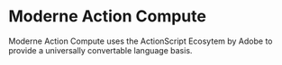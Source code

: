 # Moderne Action Compute

Moderne Action Compute uses the ActionScript Ecosytem by Adobe to provide a universally convertable language basis. 
